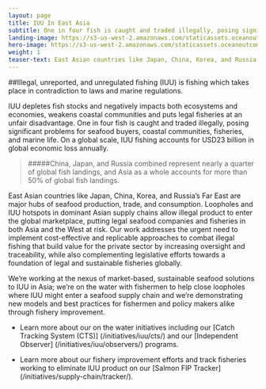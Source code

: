 ```yaml
---
layout: page 
title: IUU In East Asia
subtitle: One in four fish is caught and traded illegally, posing significant problems for seafood buyers, coastal communities, fisheries, and marine life.
landing-image: https://s3-us-west-2.amazonaws.com/staticassets.oceanoutcomes.org/rollover+images/iuu-hover.jpg
hero-image: https://s3-us-west-2.amazonaws.com/staticassets.oceanoutcomes.org/hero+photos/iuuhero.jpg
weight: 1
teaser-text: East Asian countries like Japan, China, Korea, and Russia’s Far East are major hubs of seafood production, trade, and consumption. Loopholes and IUU hotspots in dominant Asian supply chains allow illegal product to enter the global marketplace, putting legal seafood companies and fisheries in both Asia and the West at risk.
---
```

##Illegal, unreported, and unregulated fishing (IUU) is fishing which takes place in contradiction to laws and marine regulations. 

IUU depletes fish stocks and negatively impacts both ecosystems and economies, weakens coastal communities and puts legal fisheries at an unfair disadvantage. One in four fish is caught and traded illegally, posing significant problems for seafood buyers, coastal communities, fisheries, and marine life. On a global scale, IUU fishing accounts for USD23 billion in global economic loss annually.

> #####China, Japan, and Russia combined represent nearly a quarter of global fish landings, and Asia as a whole accounts for more than 50% of global fish landings.

East Asian countries like Japan, China, Korea, and Russia’s Far East are major hubs of seafood production, trade, and consumption. Loopholes and IUU hotspots in dominant Asian supply chains allow illegal product to enter the global marketplace, putting legal seafood companies and fisheries in both Asia and the West at risk. Our work addresses the urgent need to implement cost-effective and replicable approaches to combat illegal fishing that build value for the private sector by increasing oversight and traceability, while also complementing legislative efforts towards a foundation of legal and sustainable fisheries globally. 

We’re working at the nexus of market-based, sustainable seafood solutions to IUU in Asia; we’re on the water with fishermen to help close loopholes where IUU might enter a seafood supply chain and we’re demonstrating new models and best practices for fishermen and policy makers alike through fishery improvement. 

* Learn more about our on the water initiatives including our [Catch Tracking System (CTS)] (/initiatives/iuu/cts/) and our [Independent Observer] (/initiatives/iuu/observers/) programs.

* Learn more about our fishery improvement efforts and track fisheries working to eliminate IUU product on our [Salmon FIP Tracker] (/initiatives/supply-chain/tracker/).


